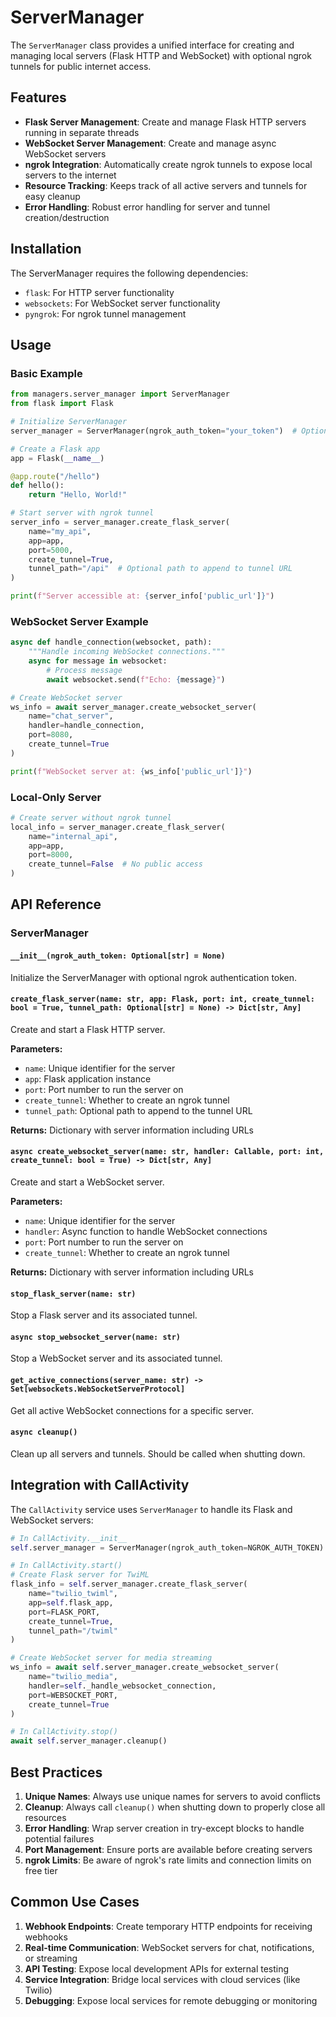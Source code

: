 # ServerManager

The `ServerManager` class provides a unified interface for creating and managing local servers (Flask HTTP and WebSocket) with optional ngrok tunnels for public internet access.

## Features

- **Flask Server Management**: Create and manage Flask HTTP servers running in separate threads
- **WebSocket Server Management**: Create and manage async WebSocket servers
- **ngrok Integration**: Automatically create ngrok tunnels to expose local servers to the internet
- **Resource Tracking**: Keeps track of all active servers and tunnels for easy cleanup
- **Error Handling**: Robust error handling for server and tunnel creation/destruction

## Installation

The ServerManager requires the following dependencies:
- `flask`: For HTTP server functionality
- `websockets`: For WebSocket server functionality
- `pyngrok`: For ngrok tunnel management

## Usage

### Basic Example

```python
from managers.server_manager import ServerManager
from flask import Flask

# Initialize ServerManager
server_manager = ServerManager(ngrok_auth_token="your_token")  # Optional token

# Create a Flask app
app = Flask(__name__)

@app.route("/hello")
def hello():
    return "Hello, World!"

# Start server with ngrok tunnel
server_info = server_manager.create_flask_server(
    name="my_api",
    app=app,
    port=5000,
    create_tunnel=True,
    tunnel_path="/api"  # Optional path to append to tunnel URL
)

print(f"Server accessible at: {server_info['public_url']}")
```

### WebSocket Server Example

```python
async def handle_connection(websocket, path):
    """Handle incoming WebSocket connections."""
    async for message in websocket:
        # Process message
        await websocket.send(f"Echo: {message}")

# Create WebSocket server
ws_info = await server_manager.create_websocket_server(
    name="chat_server",
    handler=handle_connection,
    port=8080,
    create_tunnel=True
)

print(f"WebSocket server at: {ws_info['public_url']}")
```

### Local-Only Server

```python
# Create server without ngrok tunnel
local_info = server_manager.create_flask_server(
    name="internal_api",
    app=app,
    port=8000,
    create_tunnel=False  # No public access
)
```

## API Reference

### ServerManager

#### `__init__(ngrok_auth_token: Optional[str] = None)`
Initialize the ServerManager with optional ngrok authentication token.

#### `create_flask_server(name: str, app: Flask, port: int, create_tunnel: bool = True, tunnel_path: Optional[str] = None) -> Dict[str, Any]`
Create and start a Flask HTTP server.

**Parameters:**
- `name`: Unique identifier for the server
- `app`: Flask application instance
- `port`: Port number to run the server on
- `create_tunnel`: Whether to create an ngrok tunnel
- `tunnel_path`: Optional path to append to the tunnel URL

**Returns:** Dictionary with server information including URLs

#### `async create_websocket_server(name: str, handler: Callable, port: int, create_tunnel: bool = True) -> Dict[str, Any]`
Create and start a WebSocket server.

**Parameters:**
- `name`: Unique identifier for the server
- `handler`: Async function to handle WebSocket connections
- `port`: Port number to run the server on
- `create_tunnel`: Whether to create an ngrok tunnel

**Returns:** Dictionary with server information including URLs

#### `stop_flask_server(name: str)`
Stop a Flask server and its associated tunnel.

#### `async stop_websocket_server(name: str)`
Stop a WebSocket server and its associated tunnel.

#### `get_active_connections(server_name: str) -> Set[websockets.WebSocketServerProtocol]`
Get all active WebSocket connections for a specific server.

#### `async cleanup()`
Clean up all servers and tunnels. Should be called when shutting down.

## Integration with CallActivity

The `CallActivity` service uses `ServerManager` to handle its Flask and WebSocket servers:

```python
# In CallActivity.__init__
self.server_manager = ServerManager(ngrok_auth_token=NGROK_AUTH_TOKEN)

# In CallActivity.start()
# Create Flask server for TwiML
flask_info = self.server_manager.create_flask_server(
    name="twilio_twiml",
    app=self.flask_app,
    port=FLASK_PORT,
    create_tunnel=True,
    tunnel_path="/twiml"
)

# Create WebSocket server for media streaming
ws_info = await self.server_manager.create_websocket_server(
    name="twilio_media",
    handler=self._handle_websocket_connection,
    port=WEBSOCKET_PORT,
    create_tunnel=True
)

# In CallActivity.stop()
await self.server_manager.cleanup()
```

## Best Practices

1. **Unique Names**: Always use unique names for servers to avoid conflicts
2. **Cleanup**: Always call `cleanup()` when shutting down to properly close all resources
3. **Error Handling**: Wrap server creation in try-except blocks to handle potential failures
4. **Port Management**: Ensure ports are available before creating servers
5. **ngrok Limits**: Be aware of ngrok's rate limits and connection limits on free tier

## Common Use Cases

1. **Webhook Endpoints**: Create temporary HTTP endpoints for receiving webhooks
2. **Real-time Communication**: WebSocket servers for chat, notifications, or streaming
3. **API Testing**: Expose local development APIs for external testing
4. **Service Integration**: Bridge local services with cloud services (like Twilio)
5. **Debugging**: Expose local services for remote debugging or monitoring 